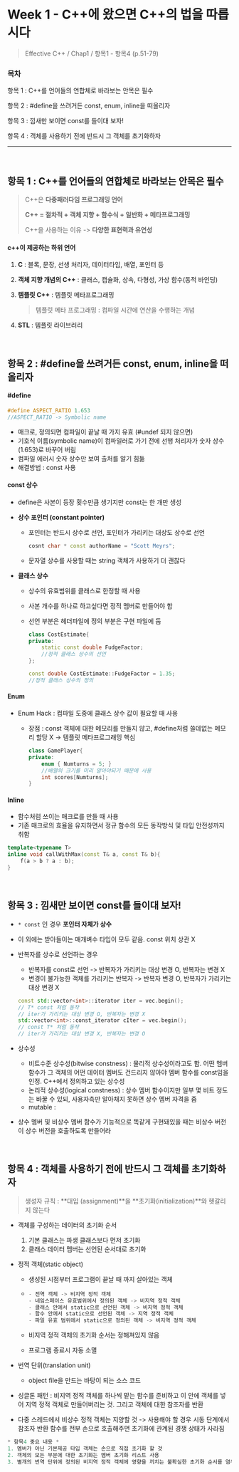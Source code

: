 # Week 1 - C++에 왔으면 C++의 법을 따릅시다

> Effective C++ / Chap1 / 항목1 - 항목4 (p.51-79)

### 목차

항목 1 : C++를 언어들의 연합체로 바라보는 안목은 필수

항목 2 : #define을 쓰려거든 const, enum, inline을 떠올리자

항목 3 : 낌새만 보이면 const를 들이대 보자!

항목 4 : 객체를 사용하기 전에 반드시 그 객체를 초기화하자

---

<br>

## 항목 1 : C++를 언어들의 연합체로 바라보는 안목은 필수

> C++은 **다중패러다임 프로그래밍 언어**
>
> **C++ = 절차적 + 객체 지향 + 함수식 + 일반화 + 메타프로그래밍**
>
> C++을 사용하는 이유 -> **다양한 표현력과 유연성**

#### c++이 제공하는 하위 언어

1. **C** : 블록, 문장, 선생 처리자, 데이터타입, 배열, 포인터 등

2. **객체 지향 개념의 C++** : 클래스, 캡슐화, 상속, 다형성, 가상 함수(동적 바인딩)

3. **템플릿 C++** : 템플릿 메타프로그래밍

   > 템플릿 메타 프로그래밍 : 컴파일 시간에 연산을 수행하는 개념

4. **STL** : 템플릿 라이브러리

<br>

## 항목 2 : #define을 쓰려거든 const, enum, inline을 떠올리자

#### #define

```c++
#define ASPECT_RATIO 1.653
//ASPECT_RATIO -> Symbolic name
```

- 매크로, 정의되면 컴파일이 끝날 때 가지 유효 (#undef 되지 않으면)
- 기호식 이름(symbolic name)이 컴파일러로 가기 전에 선행 처리자가 숫자 상수(1.653)로 바꾸어 버림
- 컴파일 에러시 숫자 상수만 보여 출처를 알기 힘듦
- 해결방법 : const 사용



#### const 상수

- define은 사본이 등장 횟수만큼 생기지만 const는 한 개만 생성

- **상수 포인터 (constant pointer)**

  - 포인터는 반드시 상수로 선언, 포인터가 가리키는 대상도 상수로 선언

    ``` c++
    cosnt char * const authorName = "Scott Meyrs";
    ```

  - 문자열 상수를 사용할 때는 string 객체가 사용하기 더 괜찮다

- **클래스 상수**

  - 상수의 유효범위를 클래스로 한정할 때 사용
  
  - 사본 개수를 하나로 하고싶다면 정적 멤버로 만들어야 함 
  
  - 선언 부분은 헤더파일에 정의 부분은 구현 파일에 둠
  
    ```c++
    class CostEstimate{
    private:
    	static const double FudgeFactor;
        //정적 클래스 상수의 선언
    };
    
    const double CostEstimate::FudgeFactor = 1.35;
    //정적 클래스 상수의 정의
    ```
  
    

#### Enum

- Enum Hack : 컴파일 도중에 클래스 상수 값이 필요할 때 사용

  - 장점 : const 객체에 대한 메모리를 만들지 않고, #define처럼 쓸데없는 메모리 할당 X -> 템플릿 메타프로그래밍 핵심

    ```c++
    class GamePlayer{
    private:
    	enum { Numturns = 5; }
        //배열의 크기를 미리 알아야되기 때문에 사용
    	int scores[Numturns];
    }
    ```

    

#### Inline

- 함수처럼 쓰이는 매크로를 만들 때 사용
- 기존 매크로의 효율을 유지하면서 정규 함수의 모든 동작방식 및 타입 안전성까지 취함

```c++
template<typename T>
inline void callWithMax(const T& a, const T& b){
	f(a > b ? a : b);
}
```

<br>

## 항목 3 : 낌새만 보이면 const를 들이대 보자!

- ```* const``` 인 경우 **포인터 자체가 상수**

- 이 외에는 받아들이는 매개벼수 타입이 모두 같음. const 위치 상관 X

- 반복자를 상수로 선언하는 경우

  - 반복자를 const로 선언 -> 반복자가 가리키는 대상 변경 O, 반복자는 변경 X
  - 변경이 불가능한 객체를 가리키는 반복자 -> 반복자 변경 O, 반복자가 가리키는 대상 변경 X

  ```C++
  const std::vector<int>::iterator iter = vec.begin();
  // T* const 처럼 동작
  // iter가 가리키는 대상 변경 O, 반복자는 변경 X
  std::vector<int>::const_iterator cIter = vec.begin();
  // const T* 처럼 동작
  // iter가 가리키는 대상 변경 X, 반복자는 변경 O
  ```

- 상수성

  - 비트수준 상수성(bitwise constness) : 물리적 상수성이라고도 함. 어떤 멤버 함수가 그 객체의 어떤 데이터 멤버도 건드리지 않아야 멤버 함수를 const임을 인정. C++에서 정의하고 있는 상수성
  - 논리적 상수성(logical constness) : 상수 멤버 함수이지만 일부 몇 비트 정도는 바꿀 수 있되, 사용자측만 알아채지 못하면 상수 멤버 자격을 줌
  - mutable :

- 상수 멤버 및 비상수 멤버 함수가 기능적으로 똑같게 구현돼있을 때는 비상수 버전이 상수 버전을 호출하도록 만들어라

<br>

## 항목 4 : 객체를 사용하기 전에 반드시 그 객체를 초기화하자

> 생성자 규칙 : **대입 (assignment)**을 **초기화(initialization)**와 헷갈리지 않는다

- 객체를 구성하는 데이터의 초기화 순서

  1. 기본 클래스는 파생 클래스보다 먼저 초기화
  2. 클래스 데이터 멤버는 선언된 순서대로 초기화

- 정적 객체(static object)

  - 생성된 시점부터 프로그램이 끝날 때 까지 살아있는 객체

  - ```c++
    - 전역 객체 -> 비지역 정적 객체
    - 네임스페이스 유효범위에서 정의된 객체 -> 비지역 정적 객체
    - 클래스 안에서 static으로 선언된 객체 -> 비지역 정적 객체
    - 함수 안에서 static으로 선언된 객체 -> 지역 정적 객체
    - 파일 유효 범위에서 static으로 정의된 객체 -> 비지역 정적 객체
    ```

  - 비지역 정적 객체의 초기화 순서는 정해져있지 않음
  
  - 프로그램 종료시 자동 소멸
  
- 번역 단위(translation unit)

  - object file을 만드는 바탕이 되는 소스 코드

- 싱글톤 패턴 : 비지역 정적 객체를 하나씩 맡는 함수를 준비하고 이 안에 객체를 넣어 지역 정적 객체로 만들어버리는 것. 그리고 객체에 대한 참조자를 반환

- 다중 스레드에서 비상수 정적 객체는 지양할 것 -> 사용해야 할 경우 시동 단계에서 참조자 반환 함수를 전부 손으로 호출해주면 초기화에 관계된 경쟁 상태가 사라짐

```c++
* 항목4 중요 내용 *
1. 멤버가 아닌 기본제공 타입 객체는 손으로 직접 초기화 할 것
2. 객체의 모든 부분에 대한 초기화는 멤버 초기화 리스트 사용
3. 별개의 번역 단위에 정의된 비지역 정적 객체에 영향을 끼치는 불확실한 초기화 순서를 염두하여 설계할 것 -> 비지역 정적 객체를 지역 정적 객체로
```

